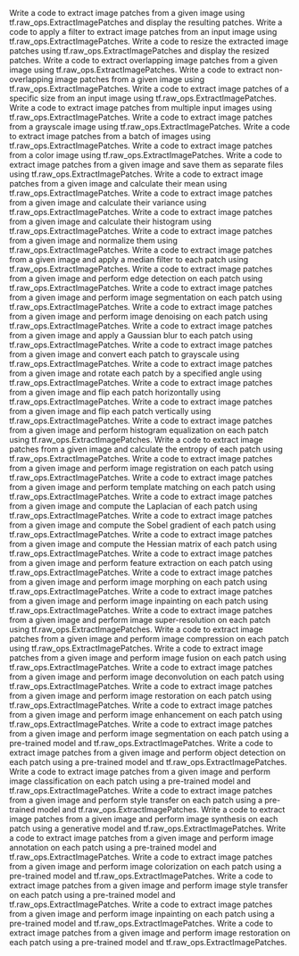 Write a code to extract image patches from a given image using tf.raw_ops.ExtractImagePatches and display the resulting patches.
Write a code to apply a filter to extract image patches from an input image using tf.raw_ops.ExtractImagePatches.
Write a code to resize the extracted image patches using tf.raw_ops.ExtractImagePatches and display the resized patches.
Write a code to extract overlapping image patches from a given image using tf.raw_ops.ExtractImagePatches.
Write a code to extract non-overlapping image patches from a given image using tf.raw_ops.ExtractImagePatches.
Write a code to extract image patches of a specific size from an input image using tf.raw_ops.ExtractImagePatches.
Write a code to extract image patches from multiple input images using tf.raw_ops.ExtractImagePatches.
Write a code to extract image patches from a grayscale image using tf.raw_ops.ExtractImagePatches.
Write a code to extract image patches from a batch of images using tf.raw_ops.ExtractImagePatches.
Write a code to extract image patches from a color image using tf.raw_ops.ExtractImagePatches.
Write a code to extract image patches from a given image and save them as separate files using tf.raw_ops.ExtractImagePatches.
Write a code to extract image patches from a given image and calculate their mean using tf.raw_ops.ExtractImagePatches.
Write a code to extract image patches from a given image and calculate their variance using tf.raw_ops.ExtractImagePatches.
Write a code to extract image patches from a given image and calculate their histogram using tf.raw_ops.ExtractImagePatches.
Write a code to extract image patches from a given image and normalize them using tf.raw_ops.ExtractImagePatches.
Write a code to extract image patches from a given image and apply a median filter to each patch using tf.raw_ops.ExtractImagePatches.
Write a code to extract image patches from a given image and perform edge detection on each patch using tf.raw_ops.ExtractImagePatches.
Write a code to extract image patches from a given image and perform image segmentation on each patch using tf.raw_ops.ExtractImagePatches.
Write a code to extract image patches from a given image and perform image denoising on each patch using tf.raw_ops.ExtractImagePatches.
Write a code to extract image patches from a given image and apply a Gaussian blur to each patch using tf.raw_ops.ExtractImagePatches.
Write a code to extract image patches from a given image and convert each patch to grayscale using tf.raw_ops.ExtractImagePatches.
Write a code to extract image patches from a given image and rotate each patch by a specified angle using tf.raw_ops.ExtractImagePatches.
Write a code to extract image patches from a given image and flip each patch horizontally using tf.raw_ops.ExtractImagePatches.
Write a code to extract image patches from a given image and flip each patch vertically using tf.raw_ops.ExtractImagePatches.
Write a code to extract image patches from a given image and perform histogram equalization on each patch using tf.raw_ops.ExtractImagePatches.
Write a code to extract image patches from a given image and calculate the entropy of each patch using tf.raw_ops.ExtractImagePatches.
Write a code to extract image patches from a given image and perform image registration on each patch using tf.raw_ops.ExtractImagePatches.
Write a code to extract image patches from a given image and perform template matching on each patch using tf.raw_ops.ExtractImagePatches.
Write a code to extract image patches from a given image and compute the Laplacian of each patch using tf.raw_ops.ExtractImagePatches.
Write a code to extract image patches from a given image and compute the Sobel gradient of each patch using tf.raw_ops.ExtractImagePatches.
Write a code to extract image patches from a given image and compute the Hessian matrix of each patch using tf.raw_ops.ExtractImagePatches.
Write a code to extract image patches from a given image and perform feature extraction on each patch using tf.raw_ops.ExtractImagePatches.
Write a code to extract image patches from a given image and perform image morphing on each patch using tf.raw_ops.ExtractImagePatches.
Write a code to extract image patches from a given image and perform image inpainting on each patch using tf.raw_ops.ExtractImagePatches.
Write a code to extract image patches from a given image and perform image super-resolution on each patch using tf.raw_ops.ExtractImagePatches.
Write a code to extract image patches from a given image and perform image compression on each patch using tf.raw_ops.ExtractImagePatches.
Write a code to extract image patches from a given image and perform image fusion on each patch using tf.raw_ops.ExtractImagePatches.
Write a code to extract image patches from a given image and perform image deconvolution on each patch using tf.raw_ops.ExtractImagePatches.
Write a code to extract image patches from a given image and perform image restoration on each patch using tf.raw_ops.ExtractImagePatches.
Write a code to extract image patches from a given image and perform image enhancement on each patch using tf.raw_ops.ExtractImagePatches.
Write a code to extract image patches from a given image and perform image segmentation on each patch using a pre-trained model and tf.raw_ops.ExtractImagePatches.
Write a code to extract image patches from a given image and perform object detection on each patch using a pre-trained model and tf.raw_ops.ExtractImagePatches.
Write a code to extract image patches from a given image and perform image classification on each patch using a pre-trained model and tf.raw_ops.ExtractImagePatches.
Write a code to extract image patches from a given image and perform style transfer on each patch using a pre-trained model and tf.raw_ops.ExtractImagePatches.
Write a code to extract image patches from a given image and perform image synthesis on each patch using a generative model and tf.raw_ops.ExtractImagePatches.
Write a code to extract image patches from a given image and perform image annotation on each patch using a pre-trained model and tf.raw_ops.ExtractImagePatches.
Write a code to extract image patches from a given image and perform image colorization on each patch using a pre-trained model and tf.raw_ops.ExtractImagePatches.
Write a code to extract image patches from a given image and perform image style transfer on each patch using a pre-trained model and tf.raw_ops.ExtractImagePatches.
Write a code to extract image patches from a given image and perform image inpainting on each patch using a pre-trained model and tf.raw_ops.ExtractImagePatches.
Write a code to extract image patches from a given image and perform image restoration on each patch using a pre-trained model and tf.raw_ops.ExtractImagePatches.